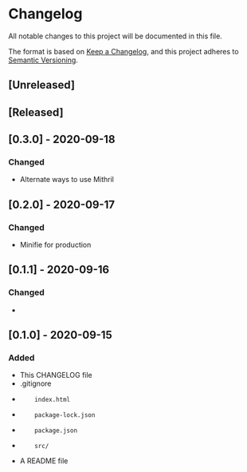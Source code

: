 # Changelog
All notable changes to this project will be documented in this file.

The format is based on [Keep a Changelog](https://keepachangelog.com/en/1.0.0/),
and this project adheres to [Semantic Versioning](https://semver.org/spec/v2.0.0.html).

## [Unreleased]

## [Released]

## [0.3.0] - 2020-09-18
### Changed
- Alternate ways to use Mithril

## [0.2.0] - 2020-09-17
### Changed
- Minifie for production

## [0.1.1] - 2020-09-16
### Changed
- 

## [0.1.0] - 2020-09-15
### Added
- This CHANGELOG file 
-  .gitignore
-         index.html
-         package-lock.json
-         package.json
-         src/
- A README file
